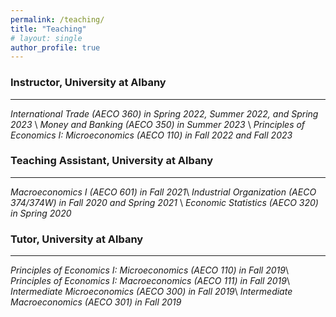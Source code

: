```yaml
---
permalink: /teaching/    
title: "Teaching"
# layout: single
author_profile: true
---
```


### Instructor, University at Albany
---
*International Trade (AECO 360) in Spring 2022, Summer 2022, and Spring 2023* \\
*Money and Banking (AECO 350) in Summer 2023* \\
*Principles of Economics I: Microeconomics (AECO 110) in Fall 2022 and Fall 2023* 

### Teaching Assistant, University at Albany
---

*Macroeconomics I (AECO 601) in Fall 2021*\\
*Industrial Organization (AECO 374/374W) in Fall 2020 and Spring 2021* \\
*Economic Statistics (AECO 320) in Spring 2020* 

### Tutor, University at Albany
---
*Principles of Economics I: Microeconomics (AECO 110) in Fall 2019*\\
*Principles of Economics I: Macroeconomics (AECO 111) in Fall 2019*\\
*Intermediate Microeconomics (AECO 300) in Fall 2019*\\
*Intermediate Macroeconomics (AECO 301) in Fall 2019*


<!-- with dates -->
<!-- **Introduction to Game Theory, Yale College Summer Session**\\
Summer 2022 & 2021,  Prof. Zvika Neeman 

**Introduction to Data Analysis and Econometrics, Yale College**\\
Spring 2022,  Dr. Guillermo Noguera

### General Equilibrium Theory, Yale College
Fall 2020,  Prof. John Geanakoplos

### Introductory Macroeconomics, Yale College
Spring 2020,  Prof. Aleh Tsyvinski and Dr. William Hawkins\\
Fall 2019,  Prof. Samuel Kortum and Dr. Marnix Amand

### International Economics, Yale College
Spring 2019,  Prof. Peter Schott

### Monetary Policy, Yale College and School of Management
Fall 2018,  Prof. William English -->

